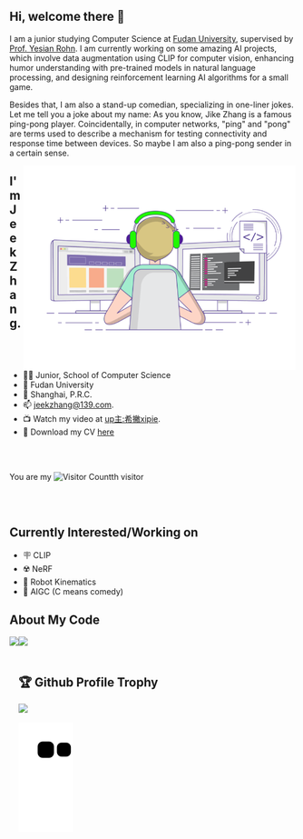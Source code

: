 ## Hi, welcome there 👋

I am a junior studying Computer Science at [Fudan University](https://www.fudan.edu.cn/), supervised by [Prof. Yesian Rohn](https://yesianrohn.github.io/). I am currently working on some amazing AI projects, which involve data augmentation using CLIP for computer vision, enhancing humor understanding with pre-trained models in natural language processing, and designing reinforcement learning AI algorithms for a small game.

Besides that, I am also a stand-up comedian, specializing in one-liner jokes. Let me tell you a joke about my name: As you know, Jike Zhang is a famous ping-pong player. Coincidentally, in computer networks, "ping" and "pong" are terms used to describe a mechanism for testing connectivity and response time between devices. So maybe I am also a ping-pong sender in a certain sense.

<img align="right" top='60' alt="GIF" src="https://raw.githubusercontent.com/devSouvik/devSouvik/master/gif3.gif" width="480"/>

## I'm Jeek Zhang.

<br/>

- 👨‍🎓 Junior, School of Computer Science
- 🥚 Fudan University
- 🏫 Shanghai, P.R.C.
- 📫 [jeekzhang@139.com](mailto:jeekzhang@139.com).
- 📺 Watch my video at [up主:希撇xipie](https://space.bilibili.com/225946390).
- 📃 Download my CV [here](CV_jeekzhang.pdf)
<br/>
<br/>


You are my ![Visitor Count](https://profile-counter.glitch.me/jeekzhang/count.svg)th visitor

<br/>
<br/>

## Currently Interested/Working on
- 🪧 CLIP
- ☢️ NeRF
- 🤖 Robot Kinematics
- 🥰 AIGC (C means comedy)  
## About My Code


<div>
    <img height="165" align="left" src="https://github-readme-stats.vercel.app/api?username=jeekzhang&theme=calm&show_icons=true" />
    <img src="https://github-readme-stats.vercel.app/api/top-langs/?username=jeekzhang&hide=VHDL&theme=calm&langs_count=6&layout=compact" />
</div> 

<br/>  





## 🏆 Github Profile Trophy
<img src="https://github-profile-trophy.vercel.app/?username=jeekzhang&column=8"/>

![](https://raw.githubusercontent.com/jeekzhang/jeekzhang/output/github-contribution-grid-snake.svg)
  

<br/>  
<br/>  
<br/>  



